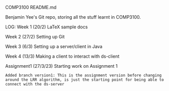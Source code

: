 COMP3100 README.md

Benjamin Yee's Git repo, storing all the stuff learnt in COMP3100.



LOG:
Week 1 (20/2)
	LaTeX sample docs

Week 2 (27/2)
	Setting up Git

Week 3 (6/3)
	Setting up a server/client in Java

Week 4 (13/3)
	Making a client to interact with ds-client

Assignment1 (27/3/23)
	Starting work on Assignment 1

	Added branch version1: This is the assignment version before changing around the LRR algorithm, is just the starting point for being able to connect with the ds-server
